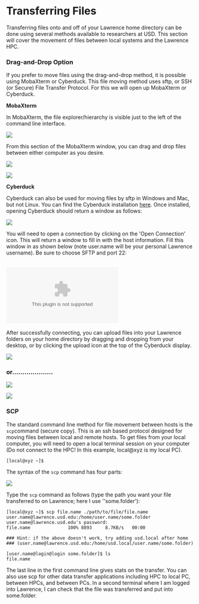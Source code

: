 # Transferring Files

Transferring files onto and off of your Lawrence home directory can be done using several methods available to researchers at USD. This section will cover the movement of files between local systems and the Lawrence HPC.

### Drag-and-Drop Option

If you prefer to move files using the drag-and-drop method, it is possible using MobaXterm or Cyberduck. This file moving method uses sftp, or SSH \(or Secure\) File Transfer Protocol. For this we will open up MobaXterm or Cyberduck.

**MobaXterm**

In MobaXterm, the file explorer/hierarchy is visible just to the left of the command line interface.

![](../.gitbook/assets/screenshot-10.png)

From this section of the MobaXterm window, you can drag and drop files between either computer as you desire.

![](../.gitbook/assets/screenshot-6.png)

![](../.gitbook/assets/screenshot-8.png)

**Cyberduck**

Cyberduck can also be used for moving files by sftp in Windows and Mac, but not Linux. You can find the Cyberduck installation [here](https://cyberduck.io/). Once installed, opening Cyberduck should return a window as follows:

![](../.gitbook/assets/cyberduck_1.png)

You will need to open a connection by clicking on the 'Open Connection' icon. This will return a window to fill in with the host information. Fill this window in as shown below \(note user.name will be your personal Lawrence username\). Be sure to choose SFTP and port 22:

## ![](../.gitbook/assets/cyberduck_2.bin)

After successfully connecting, you can upload files into your Lawrence folders on your home directory by dragging and dropping from your desktop, or by clicking the upload icon at the top of the Cyberduck display.

![](../.gitbook/assets/screenshot-14.png)

### or....................

![](../.gitbook/assets/screenshot-19.png)

![](../.gitbook/assets/screenshot-21.png)

### SCP

The standard command line method for file movement between hosts is the `scp`command \(secure copy\). This is an ssh based protocol designed for moving files between local and remote hosts. To get files from your local computer, you will need to open a local terminal session on your computer \(Do not connect to the HPC! In this example, local@xyz is my local PC\).

```text
[local@xyz ~]$
```

The syntax of the `scp` command has four parts: 

![](../.gitbook/assets/image.png)

Type the `scp` command as follows \(type the path you want your file transferred to on Lawrence; here I use ''some.folder'\):

```text
[local@xyz ~]$ scp file.name ./path/to/file/file.name user.name@lawrence.usd.edu:/home/user.name/some.folder
user.name@lawrence.usd.edu's password: 
file.name              100% 8893     8.7KB/s   00:00

### Hint: if the above doesn't work, try adding usd.local after home 
### (user.name@lawrence.usd.edu:/home/usd.local/user.name/some.folder)
```

```text
[user.name@login@login some.folder]$ ls
file.name
```

The last line in the first command line gives stats on the transfer. You can also use scp for other data transfer applications including HPC to local PC, between HPCs, and between PCs. In a second terminal where I am logged into Lawrence, I can check that the file was transferred and put into some.folder.

